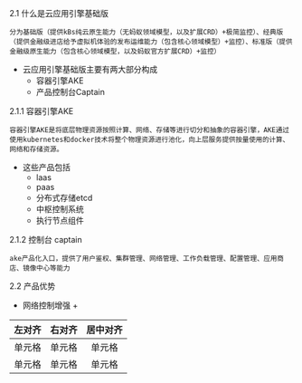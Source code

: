 2.1 什么是云应用引擎基础版
```text
分为基础版（提供kBs纯云原生能力（无蚂蚁领域模型，以及扩展CRD）+极简监控）、经典版（提供金融级进店给予虚拟机体验的发布运维能力（包含核心领域模型）+监控）、标准版（提供金融级原生能力（包含核心领域模型，以及蚂蚁官方扩展CRD）+监控）
```
* 云应用引擎基础版主要有两大部分构成
    + 容器引擎AKE
    + 产品控制台Captain

2.1.1 容器引擎AKE
```text
容器引擎AKE是将底层物理资源按照计算、网络、存储等进行切分和抽象的容器引擎，AKE通过使用kubernetes和docker技术将整个物理资源进行池化，向上层服务提供按量使用的计算、网络和存储资源。
```
* 这些产品包括
    + laas
    + paas
    + 分布式存储etcd
    + 中枢控制系统
    + 执行节点组件
    
2.1.2 控制台 captain
```text
ake产品化入口，提供了用户鉴权、集群管理、网络管理、工作负载管理、配置管理、应用商店、镜像中心等能力
```
2.2 产品优势
  + 网络控制增强
    + 
  


| 左对齐 | 右对齐 | 居中对齐 |
| :-----| ----: | :----: |
| 单元格 | 单元格 | 单元格 |
| 单元格 | 单元格 | 单元格 |
